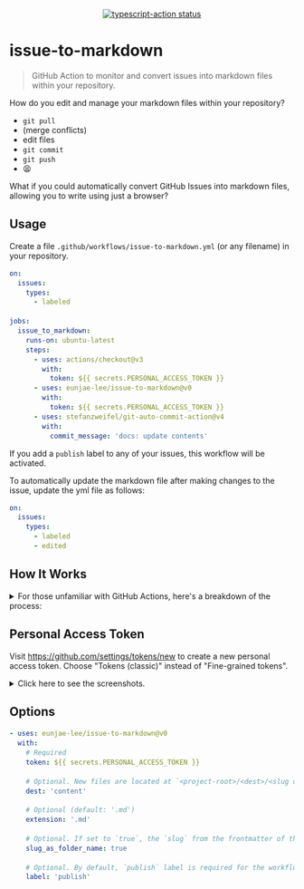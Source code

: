 <p align="center">
  <a href="https://github.com/eunjae-lee/issue-to-markdown/actions"><img alt="typescript-action status" src="https://github.com/eunjae-lee/issue-to-markdown/workflows/build-test/badge.svg"></a>
</p>

# issue-to-markdown

> GitHub Action to monitor and convert issues into markdown files within your repository.

How do you edit and manage your markdown files within your repository?

- `git pull`
- (merge conflicts)
- edit files
- `git commit`
- `git push`
- 😫

What if you could automatically convert GitHub Issues into markdown files, allowing you to write using just a browser?

## Usage

Create a file `.github/workflows/issue-to-markdown.yml` (or any filename) in your repository.

```yml
on:
  issues:
    types:
      - labeled

jobs:
  issue_to_markdown:
    runs-on: ubuntu-latest
    steps:
      - uses: actions/checkout@v3
        with:
          token: ${{ secrets.PERSONAL_ACCESS_TOKEN }}
      - uses: eunjae-lee/issue-to-markdown@v0
        with:
          token: ${{ secrets.PERSONAL_ACCESS_TOKEN }}
      - uses: stefanzweifel/git-auto-commit-action@v4
        with:
          commit_message: 'docs: update contents'
```

If you add a `publish` label to any of your issues, this workflow will be activated.

To automatically update the markdown file after making changes to the issue, update the yml file as follows:

```yml
on:
  issues:
    types:
      - labeled
      - edited
```

## How It Works

<details>
<summary>
For those unfamiliar with GitHub Actions, here's a breakdown of the process:
</summary>

1. In this step, the repository is cloned. A personal access token must be provided as token to allow the workflow to commit and push changes to the remote.

```yml
- uses: actions/checkout@v3
  with:
    token: ${{ secrets.PERSONAL_ACCESS_TOKEN }}
```

2. In this step, the issue is transformed into a markdown file, located in its own folder (default location: `content/<slug or issue_number>/index.md`). The token is also necessary here.

```yml
- uses: eunjae-lee/issue-to-markdown@v0
  with:
    token: ${{ secrets.PERSONAL_ACCESS_TOKEN }}
```

3. In this step, changes are committed and pushed to the remote. For more information on customizing the commit, refer to [this](https://github.com/stefanzweifel/git-auto-commit-action).

```yml
- uses: stefanzweifel/git-auto-commit-action@v4
  with:
    commit_message: 'docs: update contents'
```

</details>

## Personal Access Token

Visit https://github.com/settings/tokens/new to create a new personal access token. Choose "Tokens (classic)" instead of "Fine-grained tokens".

<details>
<summary>
Click here to see the screenshots.
</summary>

### 1. Create a personal access token just like the screenshot at https://github.com/settings/tokens/new

![creating personal access token](./public/creating_personal_access_token.png)

### 2. Go to the Settings and add it into the Repository secrets.

![setting personal access token](./public/setting_personal_access_token.png)

</details>

## Options

```yml
- uses: eunjae-lee/issue-to-markdown@v0
  with:
    # Required
    token: ${{ secrets.PERSONAL_ACCESS_TOKEN }}

    # Optional. New files are located at `<project-root>/<dest>/<slug or issue_number>/index.md`. (default: 'content')
    dest: 'content'

    # Optional (default: '.md')
    extension: '.md'

    # Optional. If set to `true`, the `slug` from the frontmatter of the issue body will be used as the folder name instead of `issue_number`. If set to `false`, only `issue_number` is used. (default: true)
    slug_as_folder_name: true

    # Optional. By default, `publish` label is required for the workflow to work.
    label: 'publish'
```
